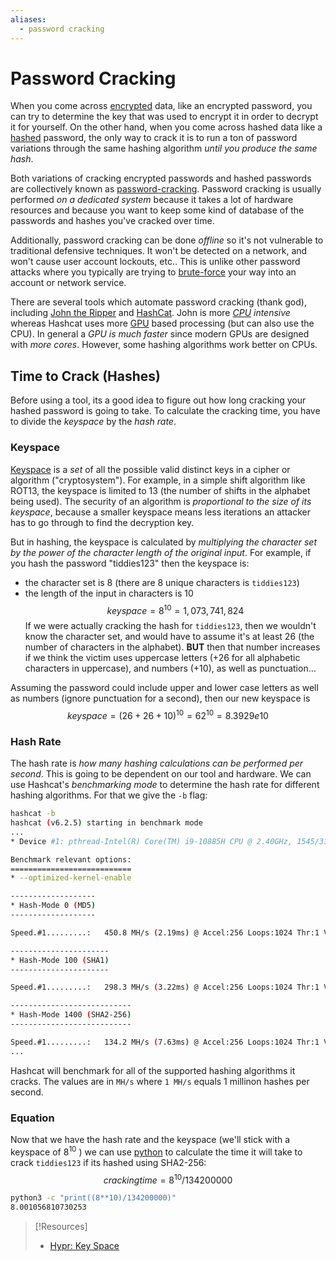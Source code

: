 ```yaml
---
aliases:
  - password cracking
---
```

# Password Cracking
When you come across [encrypted](/OSCP/password-attacks/README.md) data, like an encrypted password, you can try to determine the key that was used to encrypt it in order to decrypt it for yourself. On the other hand, when you come across hashed data like a [hashed](../../computers/concepts/cryptography/hashing.md) password, the only way to crack it is to run a ton of password variations through the same hashing algorithm *until you produce the same hash*. 

Both variations of cracking encrypted passwords and hashed passwords are collectively known as [password-cracking](../../cybersecurity/TTPs/cracking/password-cracking.md). Password cracking is usually performed *on a dedicated system* because it takes a lot of hardware resources and because you want to keep some kind of database of the passwords and hashes you've cracked over time.

Additionally, password cracking can be done *offline* so it's not vulnerable to traditional defensive techniques. It won't be detected on a network, and won't cause user account lockouts, etc.. This is unlike other password attacks where you typically are trying to [brute-force](../../cybersecurity/TTPs/cracking/brute-force.md) your way into an account or network service.

There are several tools which automate password cracking (thank god), including [John the Ripper](../../cybersecurity/TTPs/cracking/tools/john.md) and [HashCat](../../cybersecurity/TTPs/cracking/tools/hashcat.md). John is more *[CPU](../../computers/concepts/CPU.md) intensive* whereas Hashcat uses more [GPU](../../computers/concepts/GPU.md) based processing (but can also use the CPU). In general a *GPU is much faster* since modern GPUs are designed with *more cores*. However, some hashing algorithms work better on CPUs.
## Time to Crack (Hashes)
Before using a tool, its a good idea to figure out how long cracking your hashed password is going to take. To calculate the cracking time, you have to divide the *keyspace* by the *hash rate*.
### Keyspace
[Keyspace](https://www.hypr.com/security-encyclopedia/key-space) is a *set* of all the possible valid distinct keys in a cipher or algorithm ("cryptosystem"). For example, in a simple shift algorithm like ROT13, the keyspace is limited to 13 (the number of shifts in the alphabet being used). The security of an algorithm is *proportional to the size of its keyspace*, because a smaller keyspace means less iterations an attacker has to go through to find the decryption key.

But in hashing, the keyspace is calculated by *multiplying the character set by the power of the character length of the original input*. For example, if you hash the password "tiddies123" then the keyspace is:
- the character set is 8 (there are 8 unique characters is `tiddies123`)
- the length of the input in characters is 10
$$keyspace = 8^{10} = 1,073,741,824$$
If we were actually cracking the hash for `tiddies123`, then we wouldn't know the character set, and would have to assume it's at least 26 (the number of characters in the alphabet). **BUT** then that number increases if we think the victim uses uppercase letters (+26 for all alphabetic characters in uppercase), and numbers (+10), as well as punctuation...
  
Assuming the password could include upper and lower case letters as well as numbers (ignore punctuation for a second), then our new keyspace is 
$$keyspace = (26+26+10)^{10} = 62^{10} = 8.3929e10$$
### Hash Rate
The hash rate is *how many hashing calculations can be performed per second*. This is going to be dependent on our tool and hardware. We can use Hashcat's *benchmarking mode* to determine the hash rate for different hashing algorithms. For that we give the `-b` flag:
```bash
hashcat -b
hashcat (v6.2.5) starting in benchmark mode
...
* Device #1: pthread-Intel(R) Core(TM) i9-10885H CPU @ 2.40GHz, 1545/3154 MB (512 MB allocatable), 4MCU

Benchmark relevant options:
===========================
* --optimized-kernel-enable

-------------------
* Hash-Mode 0 (MD5)
-------------------

Speed.#1.........:   450.8 MH/s (2.19ms) @ Accel:256 Loops:1024 Thr:1 Vec:8

----------------------
* Hash-Mode 100 (SHA1)
----------------------

Speed.#1.........:   298.3 MH/s (3.22ms) @ Accel:256 Loops:1024 Thr:1 Vec:8

---------------------------
* Hash-Mode 1400 (SHA2-256)
---------------------------

Speed.#1.........:   134.2 MH/s (7.63ms) @ Accel:256 Loops:1024 Thr:1 Vec:8
...
```
Hashcat will benchmark for all of the supported hashing algorithms it cracks. The values are in `MH/s` where `1 MH/s` equals 1 millinon hashes per second. 
### Equation
Now that we have the hash rate and the keyspace (we'll stick with a keyspace of $8^{10}$ ) we can use [python](../../coding/languages/python/python.md) to calculate the time it will take to crack `tiddies123` if its hashed using SHA2-256:
$$ cracking time = {8^{10}}/134200000 $$
```bash
python3 -c "print((8**10)/134200000)" 
8.001056810730253
```


> [!Resources]
> - [Hypr: Key Space](https://www.hypr.com/security-encyclopedia/key-space)
